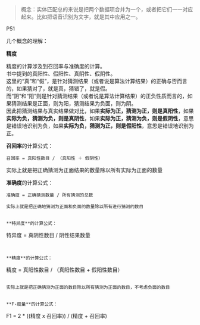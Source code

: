 > 概念：实体匹配总的来说是把两个数据项合并为一个，或者把它们一一对应起来。比如把语音识别为文字，就是其中应用之一。

P51

几个概念的理解：

**精度**

精度的计算涉及到召回率与准确度的计算。<br />
书中提到的真阳性、假阳性、真阴性、假阴性。<br />这里的“真”和“假”，是针对猜测结果（或者说是算法计算结果）的正确与否而言的，如果猜对了，就是真，猜错了，就是假。<br />而“阴”和“阳”则是针对猜测结果（或者说是算法计算结果）的正负性质而言的，如果猜测结果是正面，则为阳，猜测结果为负面，则为阴。<br />因此把猜测结果与真实结果做对比，如果**实际为正，猜测为正，则是真阳性**，如果**实际为负，猜测为负，则是真阴性**，如果**实际为正，猜测为负，则是假阴性**，意思是错误地识别为负，如果**实际为负，猜测为正，则是假阳性**，意思是错误地识别为正。

**召回率**的计算公式：

```
召回率 = 真阳性数目 / （真阳性 ＋ 假阴性）
```

实际上就是把正确猜测为正面结果的数量除以所有实际为正面的数量


**准确度**的计算公式：

```
准确度 = 正确猜测数量 / 所有猜测的总数

实际上就是把正确地猜测为正面和负面的数量除以所有进行猜测的数目


**特异度**的计算公式：

```
特异度 = 真阴性数目 / 阴性结果数量
```


**精度**的计算公式：

```
精度 = 真阳性数目 / （真阳性数目 + 假阳性数目）
```

实际上就是把正确猜测为正面的数目除以所有猜测为正面的数目，不考虑负面的数目


**F-度量**的计算公式：

```
F1 = 2 * ((精度 x 召回率)) / (精度 + 召回率)
```


